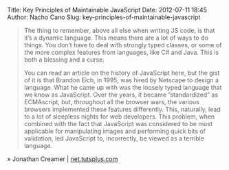 Title: Key Principles of Maintainable JavaScript
Date: 2012-07-11 18:45
Author: Nacho Cano
Slug: key-principles-of-maintainable-javascript

> The thing to remember, above all else when writing JS code, is that
> it’s a dynamic language. This means there are a lot of ways to do
> things. You don’t have to deal with strongly typed classes, or some of
> the more complex features from languages, like C\# and Java. This is
> both a blessing and a curse.
>
> You can read an article on the history of JavaScript here, but the
> gist of it is that Brandon Eich, in 1995, was hired by Netscape to
> design a language. What he came up with was the loosely typed language
> that we know as JavaScript. Over the years, it became ”standardized”
> as ECMAscript, but, throughout all the browser wars, the various
> browsers implemented these features differently. This, naturally, lead
> to a lot of sleepless nights for web developers. This problem, when
> combined with the fact that JavaScript was considered to be most
> applicable for manipulating images and performing quick bits of
> validation, led JavaScript to, incorrectly, be viewed as a terrible
> language.

» Jonathan Creamer | [net.tutsplus.com][]

  [net.tutsplus.com]: http://net.tutsplus.com/tutorials/javascript-ajax/principles-of-maintainable-javascript/
    "Key Principles of Maintainable JavaScript"
